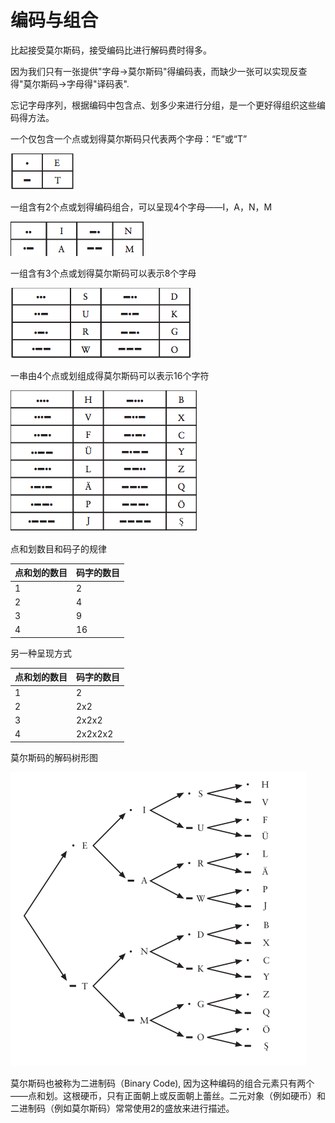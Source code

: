 编码与组合
=========

比起接受莫尔斯码，接受编码比进行解码费时得多。

因为我们只有一张提供"字母->莫尔斯码"得编码表，而缺少一张可以实现反查得"莫尔斯码->字母得"译码表".

忘记字母序列，根据编码中包含点、划多少来进行分组，是一个更好得组织这些编码得方法。

一个仅包含一个点或划得莫尔斯码只代表两个字母：“E”或“T”

![](https://github.com/arcticlion/reading-lists/blob/master/Code/Chapter%2002%20Code%20and%20Combinations/Morse1.png)

一组含有2个点或划得编码组合，可以呈现4个字母——I，A，N，M

![](https://github.com/arcticlion/reading-lists/blob/master/Code/Chapter%2002%20Code%20and%20Combinations/Morse2.png)

一组含有3个点或划得莫尔斯码可以表示8个字母

![](https://github.com/arcticlion/reading-lists/blob/master/Code/Chapter%2002%20Code%20and%20Combinations/Morse3.png)

一串由4个点或划组成得莫尔斯码可以表示16个字符

![](https://github.com/arcticlion/reading-lists/blob/master/Code/Chapter%2002%20Code%20and%20Combinations/Morse4.png)

点和划数目和码子的规律

点和划的数目| 码字的数目
------------|-----------
      1     |     2    
      2     |     4    
      3     |     9    
      4     |     16   

另一种呈现方式

点和划的数目|码字的数目
------------|----------
      1     |     2
      2     |    2x2
      3     |   2x2x2
      4     |  2x2x2x2

莫尔斯码的解码树形图

![](https://github.com/arcticlion/reading-lists/blob/master/Code/Chapter%2002%20Code%20and%20Combinations/MorseTree.png)

莫尔斯码也被称为二进制码（Binary Code), 因为这种编码的组合元素只有两个——点和划。这根硬币，只有正面朝上或反面朝上蕾丝。二元对象（例如硬币）和二进制码（例如莫尔斯码）常常使用2的盛放来进行描述。


